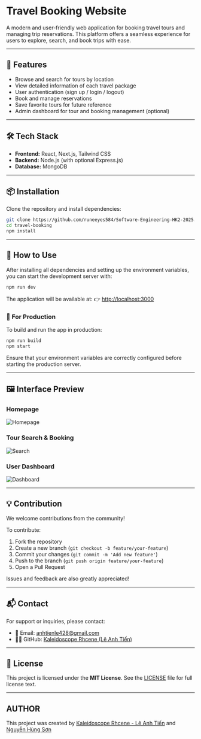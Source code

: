 # Travel Booking Website

A modern and user-friendly web application for booking travel tours and managing trip reservations. This platform offers a seamless experience for users to explore, search, and book trips with ease.

---

## 🚀 Features

- Browse and search for tours by location
- View detailed information of each travel package
- User authentication (sign up / login / logout)
- Book and manage reservations
- Save favorite tours for future reference
- Admin dashboard for tour and booking management (optional)

---

## 🛠 Tech Stack

- **Frontend:** React, Next.js, Tailwind CSS  
- **Backend:** Node.js (with optional Express.js)  
- **Database:** MongoDB

---

## 📦 Installation

Clone the repository and install dependencies:

```bash
git clone https://github.com/runeeyes584/Software-Engineering-HK2-2025.git
cd travel-booking
npm install
```
---
## 🧭 How to Use

After installing all dependencies and setting up the environment variables, you can start the development server with:

```bash
npm run dev
````

The application will be available at:
👉 [http://localhost:3000](http://localhost:3000)

### 🧪 For Production

To build and run the app in production:

```bash
npm run build
npm start
```

Ensure that your environment variables are correctly configured before starting the production server.

---

## 🖼 Interface Preview

### Homepage

![Homepage](https://your-image-link.com/home.png)

### Tour Search & Booking

![Search](https://your-image-link.com/search.png)

### User Dashboard

![Dashboard](https://your-image-link.com/dashboard.png)

---

## 💡 Contribution

We welcome contributions from the community!

To contribute:

1. Fork the repository
2. Create a new branch (`git checkout -b feature/your-feature`)
3. Commit your changes (`git commit -m 'Add new feature'`)
4. Push to the branch (`git push origin feature/your-feature`)
5. Open a Pull Request

Issues and feedback are also greatly appreciated!

---

## 📬 Contact

For support or inquiries, please contact:

* 📧 Email: [anhtienle428@gmail.com](mailto:antienle428@gmail.com)
* 🧑‍💻 GitHub: [Kaleidoscope Rhcene (Lê Anh Tiến)](https://github.com/runeeyes584)

---

## 📄 License

This project is licensed under the **MIT License**.
See the [LICENSE](./LICENSE) file for full license text.

---

## AUTHOR
This project was created by [Kaleidoscope Rhcene - Lê Anh Tiến](https://github.com/runeeyes584) and [Nguyễn Hùng Sơn](https://github.com/hungson1002)


